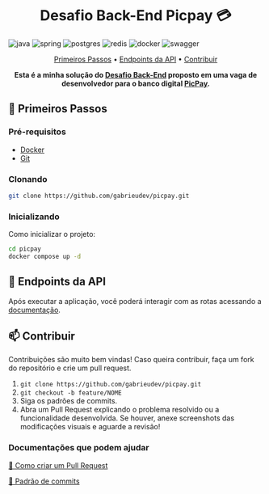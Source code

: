[JAVA_BADGE]: https://img.shields.io/badge/java-%23ED8B00.svg?style=for-the-badge&logo=openjdk&logoColor=white
[SPRING_BADGE]: https://img.shields.io/badge/spring-%236DB33F.svg?style=for-the-badge&logo=spring&logoColor=white
[SWAGGER_BADGE]: https://img.shields.io/badge/-Swagger-%23Clojure?style=for-the-badge&logo=swagger&logoColor=white
[POSTGRES_BADGE]: https://img.shields.io/badge/postgres-%23316192.svg?style=for-the-badge&logo=postgresql&logoColor=white
[REDIS_BADGE]: https://img.shields.io/badge/redis-%23DD0031.svg?style=for-the-badge&logo=redis&logoColor=white
[DOCKER_BADGE]: https://img.shields.io/badge/docker-%230db7ed.svg?style=for-the-badge&logo=docker&logoColor=white

<h1 align="center" style="font-weight: bold;">Desafio Back-End Picpay 💳</h1>

![java][JAVA_BADGE]
![spring][SPRING_BADGE]
![postgres][POSTGRES_BADGE]
![redis][REDIS_BADGE]
![docker][DOCKER_BADGE]
![swagger][SWAGGER_BADGE]

<p align="center">
 <a href="#inicio">Primeiros Passos</a> • 
 <a href="#rotas">Endpoints da API</a> •
 <a href="#contribuir">Contribuir</a>
</p>

<p align="center">
  <b>Esta é a minha solução do <a href=https://github.com/PicPay/picpay-desafio-backend>Desafio Back-End</a> proposto em uma vaga de desenvolvedor para o banco digital <a href=https://picpay.com/>PicPay</a>.</b>
</p>

<h2 id="inicio">🚀 Primeiros Passos</h2>

<h3>Pré-requisitos</h3>

- [Docker](https://www.docker.com/get-started/)
- [Git](https://git-scm.com/downloads)

<h3>Clonando</h3>

```bash
git clone https://github.com/gabrieudev/picpay.git
```

<h3>Inicializando</h3>

Como inicializar o projeto:

```bash
cd picpay
docker compose up -d
```

<h2 id="rotas">📍 Endpoints da API</h2>

Após executar a aplicação, você poderá interagir com as rotas acessando a [documentação](http://localhost:8080/swagger-ui/index.html).

<h2 id="contribuir">📫 Contribuir</h2>

Contribuições são muito bem vindas! Caso queira contribuir, faça um fork do repositório e crie um pull request.

1. `git clone https://github.com/gabrieudev/picpay.git`
2. `git checkout -b feature/NOME`
3. Siga os padrões de commits.
4. Abra um Pull Request explicando o problema resolvido ou a funcionalidade desenvolvida. Se houver, anexe screenshots das modificações visuais e aguarde a revisão!

<h3>Documentações que podem ajudar</h3>

[📝 Como criar um Pull Request](https://www.atlassian.com/br/git/tutorials/making-a-pull-request)

[💾 Padrão de commits](https://gist.github.com/joshbuchea/6f47e86d2510bce28f8e7f42ae84c716)
